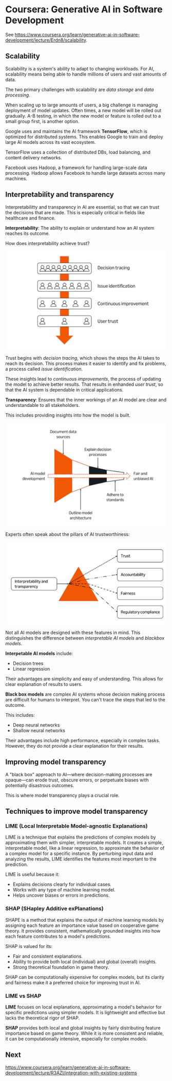 # Coursera: Generative AI in Software Development

See https://www.coursera.org/learn/generative-ai-in-software-development/lecture/Erdn8/scalability.

## Scalability

Scalability is a system's ability to adapt to changing workloads. For AI, scalability means being able to handle millions of users and vast amounts of data.

The two primary challenges with scalability are *data storage* and *data processing*.

When scaling up to large amounts of users, a big challenge is managing deployment of model updates. Often times, a new model will be rolled out gradually. A-B testing, in which the new model or feature is rolled out to a small group first, is another option.

Google uses and maintains the AI framework **TensorFlow**, which is optimized for distributed systems. This enables Google to train and deploy large AI models across its vast ecosystem.

TensorFlow uses a collection of distributed DBs, load balancing, and content delivery networks.

Facebook uses Hadoop, a framework for handling large-scale data processing. Hadoop allows Facebook to handle large datasets across many machines.

## Interpretability and transparency

Interpretabilitty and transparency in AI are essential, so that we can trust the decisions that are made. This is especially critical in fields like healthcare and finance.

**Interpretability**: The ability to explain or understand how an AI system reaches its outcome.

How does interpretability achieve trust?

![](image1.png)

Trust begins with *decision tracing*, which shows the steps the AI takes to reach its decision. This process makes it easier to identify and fix problems, a process called *issue identification*.

These insights lead to *continuous improvements*, the process of updating the model to achieve better results. That results in enhanded *user trust*, so that the AI system is dependable in critical applications.

**Transparency**: Ensures that the inner workings of an AI model are clear and understandable to all stakeholders.

This includes providing insights into how the model is built.

![](image2.png)

Experts often speak about the pillars of AI trustworthiness:

![](image3.png)

Not all AI models are designed with these features in mind. This distinguishes the difference between *interpretable AI models* and *blackbox models*.

**Interpetable AI models** include:
* Decision trees
* Linear regression

Their advantages are simplicity and easy of understanding. This allows for clear explanation of results to users.

**Black box models** are complex AI systems whose decision making process are difficult for humans to interpret. You can't trace the steps that led to the outcome.

This includes:
* Deep neural networks
* Shallow neural networks

Their advantages include high performance, especially in complex tasks. However, they do not provide a clear explanation for their results.

## Improving model transparency

A "black box" approach to AI—where decision-making processes are opaque—can erode trust, obscure errors, or perpetuate biases with potentially disastrous outcomes.

This is where model transparency plays a crucial role.

## Techniques to improve model transparency

### LIME (Local Interpretable Model-agnostic Explanations)

LIME is a technique that explains the predictions of complex models by approximating them with simpler, interpretable models. It creates a simple, interpretable model, like a linear regression, to approximate the behavior of a complex model for a specific instance. By perturbing input data and analyzing the results, LIME identifies the features most important to the prediction.

LIME is useful because it:

* Explains decisions clearly for individual cases.
* Works with any type of machine learning model.
* Helps uncover biases or errors in predictions.

### SHAP (SHapley Additive exPlanations)

SHAPE is a method that explains the output of machine learning models by assigning each feature an importance value based on cooperative game theory. It provides consistent, mathematically grounded insights into how each feature contributes to a model's predictions.

SHAP is valued for its:

* Fair and consistent explanations.
* Ability to provide both local (individual) and global (overall) insights.
* Strong theoretical foundation in game theory.

SHAP can be computationally expensive for complex models, but its clarity and fairness make it a preferred choice for improving trust in AI.

### LIME vs SHAP

**LIME** focuses on local explanations, approximating a model's behavior for specific predictions using simpler models. It is lightweight and effective but lacks the theoretical rigor of SHAP.

**SHAP** provides both local and global insights by fairly distributing feature importance based on game theory. While it is more consistent and reliable, it can be computationally intensive, especially for complex models.

## Next

https://www.coursera.org/learn/generative-ai-in-software-development/lecture/R3AZI/integration-with-existing-systems